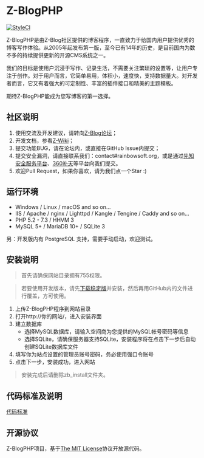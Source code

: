 Z-BlogPHP
=============
[![StyleCI](https://styleci.io/repos/24038803/shield?branch=master)](https://styleci.io/repos/24038803)

Z-BlogPHP是由Z-Blog社区提供的博客程序，一直致力于给国内用户提供优秀的博客写作体验。从2005年起发布第一版，至今已有14年的历史，是目前国内为数不多的持续提供更新的开源CMS系统之一。

我们的目标是使用户沉浸于写作、记录生活，不需要关注繁琐的设置等，让用户专注于创作。对于用户而言，它简单易用，体积小，速度快，支持数据量大。对开发者而言，它又有着强大的可定制性、丰富的插件接口和精美的主题模板。

期待Z-BlogPHP能成为您写博客的第一选择。

## 社区说明
1. 使用交流及开发建议，请转向[Z-Blog论坛](http://bbs.zblogcn.com/)；
1. 开发文档，参看[Z-Wiki](http://wiki.zblogcn.com/doku.php?id=zblogphp)；
1. 提交功能BUG，请在论坛内，或直接在GitHub Issue内提交；
1. 提交安全漏洞，请直接联系我们：contact#rainbowsoft.org，或是通过[先知安全服务平台](https://xianzhi.aliyun.com)、[360补天](https://loudong.360.cn/)等平台向我们提交。
1. 欢迎Pull Request，如果你喜欢，请为我们点一个Star :)


## 运行环境
- Windows / Linux / macOS and so on...
- IIS / Apache / nginx / Lighttpd / Kangle / Tengine / Caddy and so on...
- PHP 5.2 - 7.3 / HHVM 3 
- MySQL 5+ / MariaDB 10+ / SQLite 3

另：开发版内有 PostgreSQL 支持，需要手动启动，欢迎测试。

## 安装说明
> 首先请确保网站目录拥有755权限。

> 若要使用开发版本，请先[下载稳定版](http://www.zblogcn.com/zblogphp/)并安装，然后再用GitHub内的文件进行覆盖，方可使用。

1. 上传Z-BlogPHP程序到网站目录
2. 打开http://你的网站/，进入安装界面
3. 建立数据库
   - 选择MySQL数据库，请输入空间商为您提供的MySQL帐号密码等信息
   - 选择SQLite，请确保服务器支持SQLite，安装程序将在点击下一步后自动创建SQLite数据库文件
4. 填写你为站点设置的管理员账号密码，务必使用强口令账号
5. 点击下一步，安装成功，进入网站

> 安装完成后请删除zb_install文件夹。

## 代码标准及说明

[代码标准](standards)


## 开源协议

Z-BlogPHP项目，基于[The MIT License](http://opensource.org/licenses/mit-license.php)协议开放源代码。
